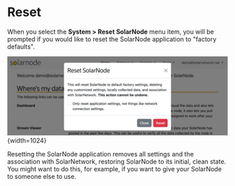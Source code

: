 # Reset

When you select the **System > Reset SolarNode** menu item, you will be prompted if you would like
to reset the SolarNode application to "factory defaults".

![SolarNode Reset dialog](../../../images/users/setup/setup-system-reset@2x.png){width=1024}

Resetting the SolarNode application removes all settings and the association with SolarNetwork,
restoring SolarNode to its initial, clean state. You might want to do this, for example, if
you want to give your SolarNode to someone else to use.
